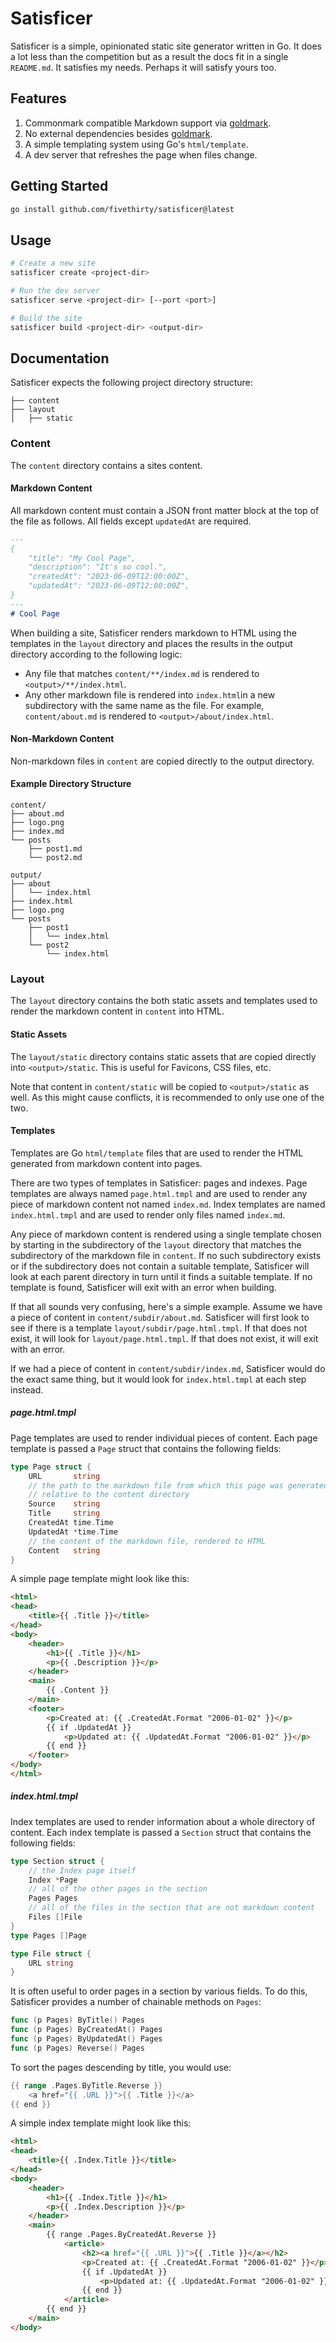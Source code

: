 # Satisficer

Satisficer is a simple, opinionated static site generator written in Go. It does
a lot less than the competition but as a result the docs fit in a single `README.md`.
It satisfies my needs. Perhaps it will satisfy yours too.

## Features

1. Commonmark compatible Markdown support via [goldmark](https://github.com/yuin/goldmark).
2. No external dependencies besides [goldmark](https://github.com/yuin/goldmark).
3. A simple templating system using Go's `html/template`.
4. A dev server that refreshes the page when files change.

## Getting Started

```bash
go install github.com/fivethirty/satisficer@latest
```

## Usage

```bash
# Create a new site
satisficer create <project-dir>

# Run the dev server
satisficer serve <project-dir> [--port <port>]

# Build the site
satisficer build <project-dir> <output-dir>
```

## Documentation

Satisficer expects the following project directory structure:

```
├── content
├── layout
│   ├── static
```

### Content

The `content` directory contains a sites content.

#### Markdown Content

All markdown content must contain a JSON front matter block at the top of the
file as follows. All fields except `updatedAt` are required.

```markdown
---
{
    "title": "My Cool Page",
    "description": "It's so cool.",
    "createdAt": "2023-06-09T12:00:00Z",
    "updatedAt": "2023-06-09T12:00:00Z",
}
---
# Cool Page
```

When building a site, Satisficer renders markdown to HTML using the templates in
the `layout` directory and places the results in the output directory according
to the following logic:

- Any file that matches `content/**/index.md` is rendered to `<output>/**/index.html`.
- Any other markdown file is rendered into `index.html`in a new subdirectory
  with the same name as the file. For example, `content/about.md` is rendered to
  `<output>/about/index.html`.

#### Non-Markdown Content

Non-markdown files in `content` are copied directly to the output directory.


#### Example Directory Structure

```
content/
├── about.md
├── logo.png
├── index.md
└── posts
    ├── post1.md
    └── post2.md

output/
├── about
│   └── index.html
├── index.html
├── logo.png
└── posts
    ├── post1
    │   └── index.html
    └── post2
        └── index.html
```
### Layout

The `layout` directory contains the both static assets and templates used to
render the markdown content in `content` into HTML.

#### Static Assets

The `layout/static` directory contains static assets that are copied directly
into `<output>/static`. This is useful for Favicons, CSS files, etc.

Note that content in `content/static` will be copied to `<output>/static` as
well. As this might cause conflicts, it is recommended to only use one of the
two.


#### Templates

Templates are Go `html/template` files that are used to render the HTML
generated from markdown content into pages.

There are two types of templates in Satisficer: pages and indexes. Page
templates are always named `page.html.tmpl` and are used to render any piece of
markdown content not named `index.md`. Index templates are named
`index.html.tmpl` and are used to render only files named `index.md`.

Any piece of markdown content is rendered using a single template chosen by
starting in the subdirectory of the `layout` directory that matches the
subdirectory of the markdown file in `content`. If no such subdirectory exists
or if the subdirectory does not contain a suitable template, Satisficer will
look at each parent directory in turn until it finds a suitable template. If no
template is found, Satisficer will exit with an error when building.

If that all sounds very confusing, here's a simple example. Assume we have a
piece of content in `content/subdir/about.md`. Satisficer will first look to see
if there is a template `layout/subdir/page.html.tmpl`. If that does not exist,
it will look for `layout/page.html.tmpl`. If that does not exist, it will exit
with an error.

If we had a piece of content in `content/subdir/index.md`, Satisficer would do
the exact same thing, but it would look for `index.html.tmpl` at each step
instead.

##### page.html.tmpl

Page templates are used to render individual pieces of content. Each page
template is passed a `Page` struct that contains the following fields:

```go
type Page struct {
	URL       string
    // the path to the markdown file from which this page was generated
    // relative to the content directory
	Source    string
	Title     string
	CreatedAt time.Time
	UpdatedAt *time.Time
    // the content of the markdown file, rendered to HTML
	Content   string
}
```

A simple page template might look like this:

```html
<html>
<head>
    <title>{{ .Title }}</title>
</head>
<body>
    <header>
        <h1>{{ .Title }}</h1>
        <p>{{ .Description }}</p>
    </header>
    <main>
        {{ .Content }}
    </main>
    <footer>
        <p>Created at: {{ .CreatedAt.Format "2006-01-02" }}</p>
        {{ if .UpdatedAt }}
            <p>Updated at: {{ .UpdatedAt.Format "2006-01-02" }}</p>
        {{ end }}
    </footer>
</body>
</html>
```

##### index.html.tmpl

Index templates are used to render information about a whole directory of
content. Each index template is passed a `Section` struct that contains the
following fields:

```go
type Section struct {
    // the Index page itself
	Index *Page
    // all of the other pages in the section
	Pages Pages
    // all of the files in the section that are not markdown content
	Files []File
}
type Pages []Page

type File struct {
	URL string
}
```

It is often useful to order pages in a section by various fields. To do this,
Satisficer provides a number of chainable methods on `Pages`:

```go
func (p Pages) ByTitle() Pages
func (p Pages) ByCreatedAt() Pages
func (p Pages) ByUpdatedAt() Pages
func (p Pages) Reverse() Pages
```

To sort the pages descending by title, you would use:

```go
{{ range .Pages.ByTitle.Reverse }}
    <a href="{{ .URL }}">{{ .Title }}</a>
{{ end }}
```

A simple index template might look like this:

```html
<html>
<head>
    <title>{{ .Index.Title }}</title>
</head>
<body>
    <header>
        <h1>{{ .Index.Title }}</h1>
        <p>{{ .Index.Description }}</p>
    </header>
    <main>
        {{ range .Pages.ByCreatedAt.Reverse }}
            <article>
                <h2><a href="{{ .URL }}">{{ .Title }}</a></h2>
                <p>Created at: {{ .CreatedAt.Format "2006-01-02" }}</p>
                {{ if .UpdatedAt }}
                    <p>Updated at: {{ .UpdatedAt.Format "2006-01-02" }}</p>
                {{ end }}
            </article>
        {{ end }}
    </main>
</body>
